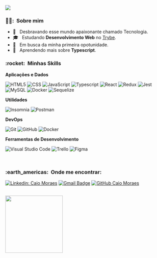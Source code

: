 ![](https://komarev.com/ghpvc/?username=camoredev&color=006bed)

<h3> 👨‍💻: &nbsp;Sobre mim </h3>

- 🤔 &nbsp; Desbravando esse mundo apaixonante chamado Tecnologia.
- 🎓 &nbsp; Estudando **Desenvolvimento Web** no <a href="https://www.linkedin.com/school/betrybe/">Trybe</a>.
- 💼 &nbsp; Em busca da minha primeira opotunidade.
- 🌱 &nbsp; Aprendendo mais sobre **Typescript**.

<h3> :rocket: &nbsp;Minhas Skills </h3>

**Aplicações e Dados**

 
  ![HTML5](https://img.shields.io/badge/-HTML5-333333?style=flat&logo=HTML5)
  ![CSS](https://img.shields.io/badge/-CSS-333333?style=flat&logo=CSS3&logoColor=1572B6)
  ![JavaScript](https://img.shields.io/badge/-JavaScript-333333?style=flat&logo=javascript)
  ![Typescript](https://img.shields.io/badge/-Typescript-333333?style=flat&logo=typescript)
  ![React](https://img.shields.io/badge/-React-333333?style=flat&logo=react)
  ![Redux](https://img.shields.io/badge/-Redux-333333?style=flat&logo=redux)
  ![Jest](https://img.shields.io/badge/-Jest-333333?style=flat&logo=jest)
  ![MySQL](https://img.shields.io/badge/-MySQL-333333?style=flat&logo=mysql)
  ![Docker](https://img.shields.io/badge/-Docker-333333?style=flat&logo=docker)
  ![Sequelize](https://img.shields.io/badge/-Sequelize-333333?style=flat&logo=sequelize)

**Utilidades**

  ![Insomnia](https://img.shields.io/badge/-Insomnia-333333?style=flat&logo=insomnia)
  ![Postman](https://img.shields.io/badge/-Postman-333333?style=flat&logo=postman)

**DevOps**

  ![Git](https://img.shields.io/badge/-Git-333333?style=flat&logo=git)
  ![GitHub](https://img.shields.io/badge/-GitHub-333333?style=flat&logo=github)
  ![Docker](https://img.shields.io/badge/-Docker-333333?style=flat&logo=docker)

**Ferramentas de Desenvolvimento**

  ![Visual Studio Code](https://img.shields.io/badge/-Visual%20Studio%20Code-333333?style=flat&logo=visual-studio-code&logoColor=007ACC)
  ![Trello](https://img.shields.io/badge/-Trello-333333?style=flat&logo=trello&logoColor=007ACC)
  ![Figma](https://img.shields.io/badge/-Figma-333333?style=flat&logo=figma&logoColor=007ACC)

<br/>

<h3> :earth_americas: &nbsp;Onde me encontrar: </h3> 

[![Linkedin: Caio Moraes](https://img.shields.io/badge/-camoredev-blue?style=flat-square&logo=Linkedin&logoColor=white&link=https://www.linkedin.com/in/camoredev/)](https://www.linkedin.com/in/camoredev/)
[![Gmail Badge](https://img.shields.io/badge/-camoredev@email.com-006bed?style=flat-square&logo=Gmail&logoColor=white&link=mailto:camoredev@email.com)](mailto:camoredev@email.com)
[![GitHub Caio Moraes]( https://img.shields.io/github/followers/camoredev?label=follow&style=social)](https://github.com/camoredev/)

<br/>

<a href="https://github.com/camoredev">
  <img height="180em" src="https://github-readme-stats.vercel.app/api?username=camoredev&theme=dracula&show_icons=true" />
</a>
